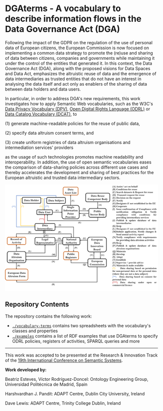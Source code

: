 # DGAterms - A vocabulary to describe information flows in the Data Governance Act (DGA)

Following the impact of the GDPR on the regulation of the use of personal data of European citizens, the European Commission is now focused on implementing a common data strategy to promote the (re)use and sharing of data between citizens, companies and governments while maintaining it under the control of the entities that generated it. In this context, the Data Governance Act (DGA), along with the proposed visions for Data Spaces and Data Act, emphasizes the altruistic reuse of data and the emergence of data intermediaries as trusted entities that do not have an interest in analysing the data itself and act only as enablers of the sharing of data between data holders and data users.

In particular, in order to address DGA's new requirements, this work investigates how to apply Semantic Web vocabularies, such as the W3C's [Data Privacy Vocabulary (DPV)](https://w3id.org/dpv), [Open Digital Rights Language (ODRL)](https://www.w3.org/TR/odrl-model/) or [Data Catalog Vocabulary (DCAT)](https://www.w3.org/TR/vocab-dcat-2/), to 

(1) generate machine-readable policies for the reuse of public data, 

(2) specify data altruism consent terms, and 

(3) create uniform registries of data altruism organisations and intermediation services' providers 

as the usage of such technologies promotes machine readability and interoperability. In addition, the use of open semantic vocabularies eases the comparison of data-sharing policies across different use cases and thereby accelerates the development and sharing of best practices for the European altruistic and trusted data intermediary sectors.

![DGAterms](./information-flows.png "DGAterms")

## Repository Contents

The repository contains the following work:

- [`./vocabulary-terms`](./vocabulary-terms) contains two spreadsheets with the vocabulary's classes and properties
- [`./examples`](./examples) contains a list of RDF examples that use DGAterms to specify ODRL policies, registers of activities, SPARQL queries and more

-----------------------

This work was accepted to be presented at the Research & Innovation Track of the [19th International Conference on Semantic Systems](https://2023-eu.semantics.cc/).

**Work developed by:**

Beatriz Esteves, Víctor Rodríguez-Doncel: Ontology Engineering Group, Universidad Politécnica de Madrid, Spain

Harshvardhan J. Pandit: ADAPT Centre, Dublin City University, Ireland

Dave Lewis: ADAPT Centre, Trinity College Dublin, Ireland
